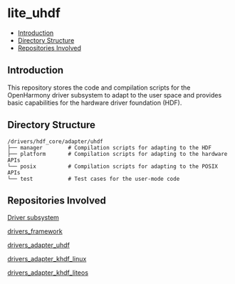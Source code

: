 # lite\_uhdf<a name="EN-US_TOPIC_0000001078170046"></a>

-   [Introduction](#section11660541593)
-   [Directory Structure](#section161941989596)
-   [Repositories Involved](#section1371113476307)

## Introduction<a name="section11660541593"></a>

This repository stores the code and compilation scripts for the OpenHarmony driver subsystem to adapt to the user space and provides basic capabilities for the hardware driver foundation \(HDF\).

## Directory Structure<a name="section161941989596"></a>

```
/drivers/hdf_core/adapter/uhdf
├── manager        # Compilation scripts for adapting to the HDF
├── platform       # Compilation scripts for adapting to the hardware APIs
└── posix          # Compilation scripts for adapting to the POSIX APIs
└── test           # Test cases for the user-mode code
```

## Repositories Involved<a name="section1371113476307"></a>

[Driver subsystem](https://gitee.com/openharmony/docs/blob/master/en/readme/driver-subsystem.md)

[drivers\_framework](https://gitee.com/openharmony/drivers_framework/blob/master/README.md)

[drivers\_adapter\_uhdf](https://gitee.com/openharmony/drivers_adapter/blob/master/uhdf/README_zh.md)

[drivers\_adapter\_khdf\_linux](https://gitee.com/openharmony/drivers_adapter_khdf_linux/blob/master/README.md)

[drivers\_adapter\_khdf\_liteos](https://gitee.com/openharmony/drivers_adapter/blob/master/khdf/liteos/README.md)

